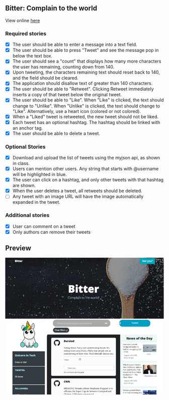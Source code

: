 ## Bitter: Complain to the world

View online [here]()

### Required stories

- [x] The user should be able to enter a message into a text field.
- [x] The user should be able to press "Tweet" and see the message pop in below the text box.
- [x] The user should see a "count" that displays how many more characters the user has remaining, counting down from 140.
- [x] Upon tweeting, the characters remaining text should reset back to 140, and the field should be cleared.
- [x] The application should disallow text of greater than 140 characters.
- [x] The user should be able to "Retweet". Clicking Retweet immediately inserts a copy of that tweet below the original tweet.
- [x] The user should be able to "Like". When "Like" is clicked, the text should change to "Unlike". When "Unlike" is clicked, the text should change to "Like". Alternatively, use a heart icon (colored or not colored).
- [x] When a "Liked" tweet is retweeted, the new tweet should not be liked.
- [x] Each tweet has an optional hashtag. The hashtag should be linked with an anchor tag.
- [x] The user should be able to delete a tweet.

### Optional Stories

- [x] Download and upload the list of tweets using the myjson api, as shown in class.
- [x] Users can mention other users. Any string that starts with @username will be highlighted in blue.
- [x] The user can click on a hashtag, and only other tweets with that hashtag are shown.
- [x] When the user deletes a tweet, all retweets should be deleted.
- [ ] Any tweet with an image URL will have the image automatically expanded in the tweet.

### Additional stories

- [x] User can comment on a tweet
- [x] Only authors can remove their tweets

## Preview

![image](img/Bitter-screenshot.png)

